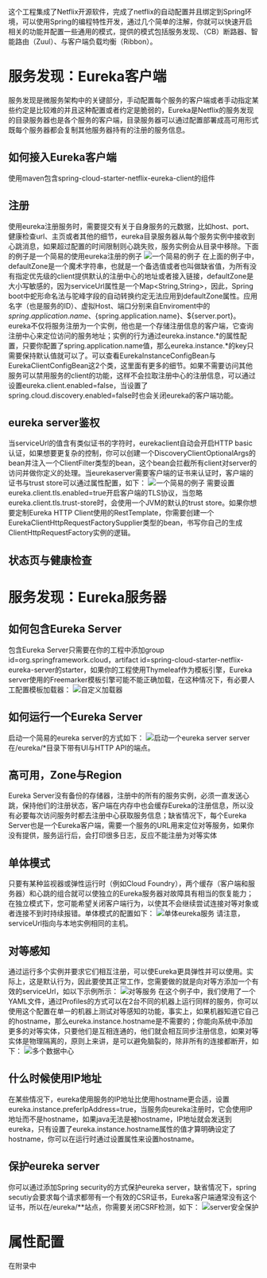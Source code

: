 这个工程集成了Netflix开源软件，完成了netflix的自动配置并且绑定到Spring环境，可以使用Spring的编程特性开发，通过几个简单的注解，你就可以快速开启相关的功能并配置一些通用的模式，提供的模式包括服务发现、（CB）断路器、智能路由（Zuul）、与客户端负载均衡（Ribbon）。
# 服务发现：Eureka客户端
服务发现是微服务架构中的关键部分，手动配置每个服务的客户端或者手动指定某些约定是比较难的并且这种配置或者约定是脆弱的，Eureka是Netflix的服务发现的目录服务器也是各个服务的客户端，目录服务器可以通过配置部署成高可用形式既每个服务器都会复制其他服务器持有的注册的服务信息。
## 如何接入Eureka客户端
使用maven包含spring-cloud-starter-netflix-eureka-client的组件
## 注册
使用eureka注册服务时，需要提交有关于自身服务的元数据，比如host、port、健康检查url、主页或者其他的细节，eureka目录服务器从每个服务实例中接收到心跳消息，如果超过配置的时间限制则心跳失败，服务实例会从目录中移除。下面的例子是一个简易的使用eureka注册的例子
![一个简易的例子](spring-cloud-netflix/minimal-eureka-client.png)
在上面的例子中，defaultZone是一个魔术字符串，也就是一个备选值或者也叫做缺省值，为所有没有指定优先级的client提供默认的注册中心的地址或者接入链接，defaultZone是大小写敏感的，因为serviceUrl属性是一个Map<String,String>，因此，Spring boot中蛇形命名法与驼峰字段的自动转换约定无法应用到defaultZone属性。应用名字（也是服务的ID）、虚拟Host、端口分别来自Enviroment中的${spring.application.name}、${spring.application.name}、${server.port}。eureka不仅将服务注册为一个实例，他也是一个存储注册信息的客户端，它查询注册中心来定位访问的服务地址；实例的行为通过eureka.instance.*的属性配置，只要你配置了spring.application.name值，那么eureka.instance.*的key只需要保持默认值就可以了。可以查看EurekaInstanceConfigBean与EurekaClientConfigBean这2个类，这里面有更多的细节。如果不需要访问其他服务可以禁用服务的client的功能，这样不会拉取注册中心的注册信息，可以通过设置eureka.client.enabled=false，当设置了spring.cloud.discovery.enabled=false时也会关闭eureka的客户端功能。
## eureka server鉴权
当serviceUrl的值含有类似证书的字符时，eurekaclient自动会开启HTTP basic认证，如果想要更复杂的控制，你可以创建一个DiscoveryClientOptionalArgs的bean并注入一个ClientFilter类型的bean，这个bean会拦截所有client对server的访问并做你定义的处理。当eurekaserver需要客户端的证书来认证时，客户端的证书与trust store可以通过属性配置，如下：
![一个简易的例子](spring-cloud-netflix/eureka-server-authentication.png)
需要设置eureka.client.tls.enabled=true开启客户端的TLS协议，当忽略eureka.client.tls.trust-store时，会使用一个JVM的默认的trust store。如果你想要定制Eureka HTTP Client使用的RestTemplate，你需要创建一个EurekaClientHttpRequestFactorySupplier类型的bean，书写你自己的生成ClientHttpRequestFactory实例的逻辑。
## 状态页与健康检查

# 服务发现：Eureka服务器
## 如何包含Eureka Server
包含Eureka Server只需要在你的工程中添加group id=org.springframework.cloud，artifact id=spring-cloud-starter-netflix-eureka-server的starter，如果你的工程使用Thymeleaf作为模板引擎，Eureka server使用的Freemarker模板引擎可能不能正确加载，在这种情况下，有必要人工配置模板加载器：
![自定义加载器](spring-cloud-netflix/eureka-server-base.png)
## 如何运行一个Eureka Server
启动一个简易的eureka server的方式如下：
![启动一个eureka server](spring-cloud-netflix/start-eureka-server.png)
server在/eureka/*目录下带有UI与HTTP API的端点。
## 高可用，Zone与Region
Eureka Server没有备份的存储器，注册中的所有的服务实例，必须一直发送心跳，保持他们的注册状态，客户端在内存中也会缓存Eureka的注册信息，所以没有必要每次访问服务时都去注册中心获取服务信息；缺省情况下，每个Eureka Server也是一个Eureka客户端，需要一个服务的URL用来定位对等服务，如果你没有提供，服务运行后，会打印很多日志，反应不能注册为对等实体
## 单体模式
只要有某种监视器或弹性运行时（例如Cloud Foundry），两个缓存（客户端和服务器）和心跳的组合就可以使独立的Eureka服务器对故障具有相当的恢复能力；在独立模式下，您可能希望关闭客户端行为，以使其不会继续尝试连接对等对象或者连接不到时持续报错。单体模式的配置如下：
![单体eureka服务](spring-cloud-netflix/standalone-eureka-server.png)
请注意，serviceUrl指向与本地实例相同的主机。
## 对等感知
通过运行多个实例并要求它们相互注册，可以使Eureka更具弹性并可以使用。实际上，这是默认行为，因此要使其正常工作，您需要做的就是向对等方添加一个有效的serviceUrl，如以下示例所示：
![对等服务](spring-cloud-netflix/eureka-peer.png)
在这个例子中，我们使用了一个YAML文件，通过Profiles的方式可以在2台不同的机器上运行同样的服务，你可以使用这个配置在单一的机器上测试对等感知的功能，事实上，如果机器知道它自己的hostname，那么eureka.instance.hostname是不需要的；你能向系统中添加更多的对等实体，只要他们是互相连通的，他们就会相互同步注册信息，如果对等实体是物理隔离的，原则上来讲，是可以避免脑裂的，除非所有的连接都断开，如下：
![多个数据中心](spring-cloud-netflix/multi-network-eureka.png)
## 什么时候使用IP地址
在某些情况下，eureka使用服务的IP地址比使用hostname更合适，设置eureka.instance.preferIpAddress=true，当服务向eureka注册时，它会使用IP地址而不是hostname，如果java无法是被hostname，IP地址就会发送到eureka，只有设置了eureka.instance.hostname属性的值才算明确设定了hostname，你可以在运行时通过设置属性来设置hostname。
## 保护eureka server
你可以通过添加Spring security的方式保护eureka server，缺省情况下，spring secutiy会要求每个请求都带有一个有效的CSR证书，Eureka客户端通常没有这个证书，所以在/eureka/**站点，你需要关闭CSRF检测，如下：
![server安全保护](spring-cloud-netflix/secure-eureka-server.png)
# 属性配置
在附录中